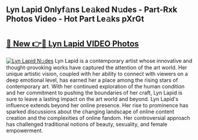 ## Lyn Lapid Onlyf𝚊ns Le𝚊ked N𝚞des - Part-Rxk Photos Video - Hot Part Le𝚊ks pXrGt

# <h2><a href="http://ac13566.deff.icu/?id=Lyn+Lapid">🔗 New 👉🔴 Lyn Lapid VIDEO Photos</a></h2>

[![Lyn Lapid N𝚞des](https://i.imgur.com/rIISA9y.gif)](http://ac13566.deff.icu/?id=Lyn+Lapid)
Lyn Lapid is a contemporary artist whose innovative and thought-provoking works have captured the attention of the art world. Her unique artistic vision, coupled with her ability to connect with viewers on a deep emotional level, has earned her a place among the rising stars of contemporary art. With her continued exploration of the human condition and her commitment to pushing the boundaries of her craft, Lyn Lapid is sure to leave a lasting impact on the art world and beyond. Lyn Lapid's influence extends beyond her online presence. Her rise to prominence has sparked discussions about the changing landscape of online content creation and the complexities of online fandom. Her controversial approach has challenged traditional notions of beauty, sexuality, and female empowerment.
